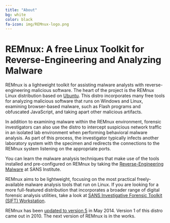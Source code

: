 ```yaml
---
title: "About"
bg: white
color: black
fa-icon: img/REMnux-logo.png
---
```


# REMnux: A free Linux Toolkit for Reverse-Engineering and Analyzing Malware

REMnux is a lightweight toolkit for assisting malware analysts with reverse-engineering malicious software. The heart of the project is the REMnux Linux distribution based on [Ubuntu](http://www.ubuntu.com/). This distro incorporates many free tools for analyzing malicious software that runs on Windows and Linux, examining browser-based malware, such as Flash programs and obfuscated JavaScript, and taking apart other malicious artifacts.

In addition to examining malware within the REMnux environment, forensic investigators can also use the distro to intercept suspicious network traffic in an isolated lab environment when performing behavioral malware analysis. As part of this process, the investigator typically infects another laboratory system with the specimen and redirects the connections to the REMnux system listening on the appropriate ports.

You can learn the malware analysis techniques that make use of the tools installed and pre-configured on REMnux by taking the [Reverse-Engineering Malware](http://www.sans.org/course/reverse-engineering-malware-malware-analysis-tools-techniques) at SANS Institute.

REMnux aims to be lightweight, focusing on the most practical freely-available malware analysis tools that run on Linux. If you are looking for a more full-featured distribution that incorporates a broader range of digital forensic analysis utilities, take a look at [SANS Investigative Forensic Toolkit (SIFT) Workstation](http://computer-forensics.sans.org/community/downloads/).

REMnux has been [updated to version 5](http://blog.zeltser.com/post/86508269224/remnux-v5-release-for-malware-analysts) in May 2014. Version 1 of this distro came out in 2010. The next version of REMnux is in the works.
